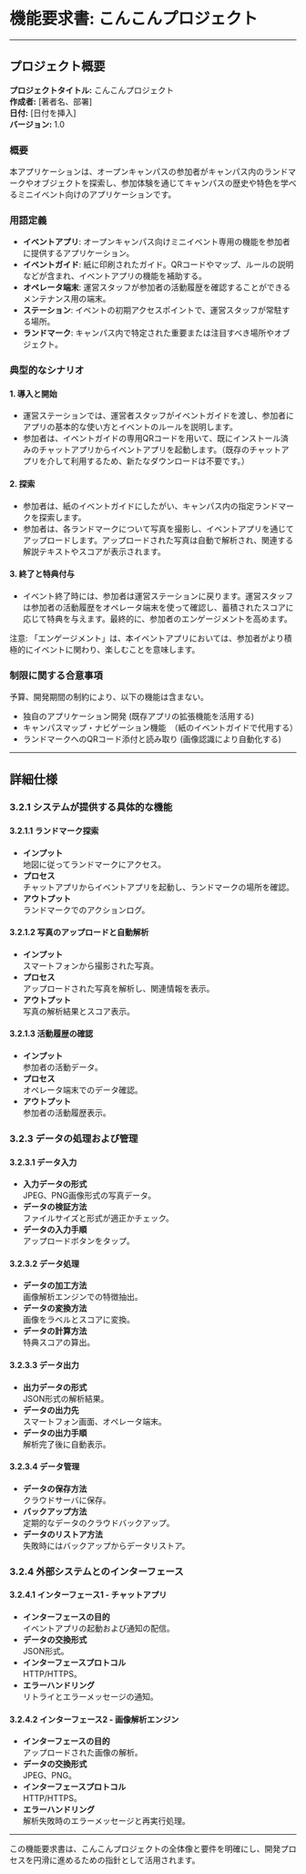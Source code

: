 # 機能要求書: こんこんプロジェクト

---

## プロジェクト概要

**プロジェクトタイトル:** こんこんプロジェクト  
**作成者:** [著者名、部署]  
**日付:** [日付を挿入]  
**バージョン:** 1.0  

### 概要

本アプリケーションは、オープンキャンパスの参加者がキャンパス内のランドマークやオブジェクトを探索し、参加体験を通じてキャンパスの歴史や特色を学べるミニイベント向けのアプリケーションです。

### 用語定義

- **イベントアプリ**: オープンキャンパス向けミニイベント専用の機能を参加者に提供するアプリケーション。
- **イベントガイド**: 紙に印刷されたガイド。QRコードやマップ、ルールの説明などが含まれ、イベントアプリの機能を補助する。
- **オペレータ端末**: 運営スタッフが参加者の活動履歴を確認することができるメンテナンス用の端末。
- **ステーション**: イベントの初期アクセスポイントで、運営スタッフが常駐する場所。
- **ランドマーク**: キャンパス内で特定された重要または注目すべき場所やオブジェクト。

### 典型的なシナリオ

#### 1. 導入と開始

- 運営ステーションでは、運営者スタッフがイベントガイドを渡し、参加者にアプリの基本的な使い方とイベントのルールを説明します。
- 参加者は、イベントガイドの専用QRコードを用いて、既にインストール済みのチャットアプリからイベントアプリを起動します。（既存のチャットアプリを介して利用するため、新たなダウンロードは不要です。）

#### 2. 探索

- 参加者は、紙のイベントガイドにしたがい、キャンパス内の指定ランドマークを探索します。
- 参加者は、各ランドマークについて写真を撮影し、イベントアプリを通じてアップロードします。アップロードされた写真は自動で解析され、関連する解説テキストやスコアが表示されます。

#### 3. 終了と特典付与

- イベント終了時には、参加者は運営ステーションに戻ります。運営スタッフは参加者の活動履歴をオペレータ端末を使って確認し、蓄積されたスコアに応じて特典を与えます。最終的に、参加者のエンゲージメントを高めます。

注意: 「エンゲージメント」は、本イベントアプリにおいては、参加者がより積極的にイベントに関わり、楽しむことを意味します。

### 制限に関する合意事項

予算、開発期間の制約により、以下の機能は含まない。

- 独自のアプリケーション開発 (既存アプリの拡張機能を活用する)
- キャンパスマップ・ナビゲーション機能　（紙のイベントガイドで代用する）
- ランドマークへのQRコード添付と読み取り (画像認識により自動化する)

---

## 詳細仕様

### 3.2.1 **システムが提供する具体的な機能**

#### 3.2.1.1 **ランドマーク探索**

- **インプット**  
  地図に従ってランドマークにアクセス。
- **プロセス**  
  チャットアプリからイベントアプリを起動し、ランドマークの場所を確認。
- **アウトプット**  
  ランドマークでのアクションログ。

#### 3.2.1.2 **写真のアップロードと自動解析**

- **インプット**  
  スマートフォンから撮影された写真。
- **プロセス**  
  アップロードされた写真を解析し、関連情報を表示。
- **アウトプット**  
  写真の解析結果とスコア表示。

#### 3.2.1.3 **活動履歴の確認**

- **インプット**  
  参加者の活動データ。
- **プロセス**  
  オペレータ端末でのデータ確認。
- **アウトプット**  
  参加者の活動履歴表示。

### 3.2.3 **データの処理および管理**

#### 3.2.3.1 **データ入力**

- **入力データの形式**  
  JPEG、PNG画像形式の写真データ。
- **データの検証方法**  
  ファイルサイズと形式が適正かチェック。
- **データの入力手順**  
  アップロードボタンをタップ。

#### 3.2.3.2 **データ処理**

- **データの加工方法**  
  画像解析エンジンでの特徴抽出。
- **データの変換方法**  
  画像をラベルとスコアに変換。
- **データの計算方法**  
  特典スコアの算出。

#### 3.2.3.3 **データ出力**

- **出力データの形式**  
  JSON形式の解析結果。
- **データの出力先**  
  スマートフォン画面、オペレータ端末。
- **データの出力手順**  
  解析完了後に自動表示。

#### 3.2.3.4 **データ管理**

- **データの保存方法**  
  クラウドサーバに保存。
- **バックアップ方法**  
  定期的なデータのクラウドバックアップ。
- **データのリストア方法**  
  失敗時にはバックアップからデータリストア。

### 3.2.4 **外部システムとのインターフェース**

#### 3.2.4.1 **インターフェース1 - チャットアプリ**

- **インターフェースの目的**  
  イベントアプリの起動および通知の配信。
- **データの交換形式**  
  JSON形式。
- **インターフェースプロトコル**  
  HTTP/HTTPS。
- **エラーハンドリング**  
  リトライとエラーメッセージの通知。

#### 3.2.4.2 **インターフェース2 - 画像解析エンジン**

- **インターフェースの目的**  
  アップロードされた画像の解析。
- **データの交換形式**  
  JPEG、PNG。
- **インターフェースプロトコル**  
  HTTP/HTTPS。
- **エラーハンドリング**  
  解析失敗時のエラーメッセージと再実行処理。

---

この機能要求書は、こんこんプロジェクトの全体像と要件を明確にし、開発プロセスを円滑に進めるための指針として活用されます。